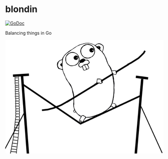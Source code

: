 # blondin

[![GoDoc](https://godoc.org/github.com/homemade/blondin?status.svg)](https://godoc.org/github.com/homemade/blondin)

Balancing things in Go

![](docs/blondin.png)